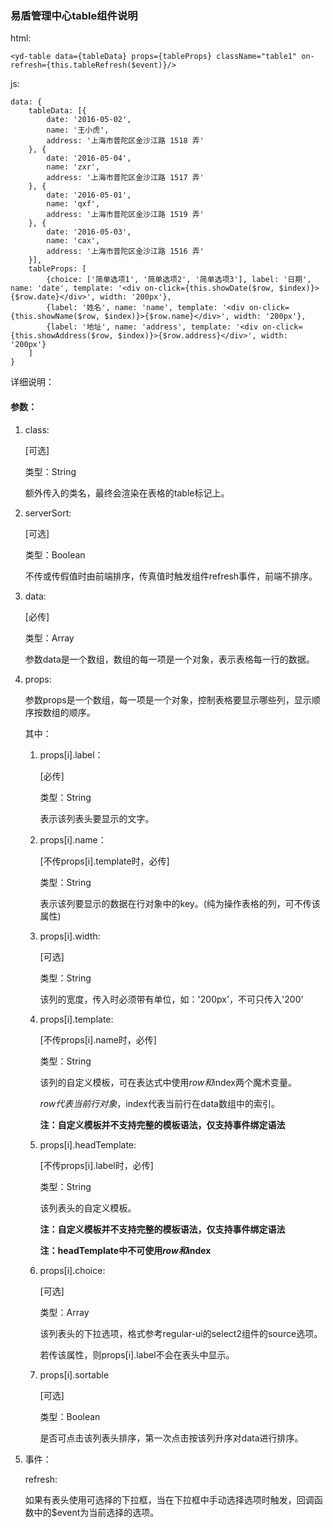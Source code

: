 ### 易盾管理中心table组件说明

html:  
    
    <yd-table data={tableData} props={tableProps} className="table1" on-refresh={this.tableRefresh($event)}/>

js:

    data: {
        tableData: [{
            date: '2016-05-02',
            name: '王小虎',
            address: '上海市普陀区金沙江路 1518 弄'
        }, {
            date: '2016-05-04',
            name: 'zxr',
            address: '上海市普陀区金沙江路 1517 弄'
        }, {
            date: '2016-05-01',
            name: 'qxf',
            address: '上海市普陀区金沙江路 1519 弄'
        }, {
            date: '2016-05-03',
            name: 'cax',
            address: '上海市普陀区金沙江路 1516 弄'
        }],
        tableProps: [
            {choice: ['简单选项1', '简单选项2', '简单选项3'], label: '日期', name: 'date', template: '<div on-click={this.showDate($row, $index)}>{$row.date}</div>', width: '200px'},
            {label: '姓名', name: 'name', template: '<div on-click={this.showName($row, $index)}>{$row.name}</div>', width: '200px'},
            {label: '地址', name: 'address', template: '<div on-click={this.showAddress($row, $index)}>{$row.address}</div>', width: '200px'}
        ]
    }

详细说明：

#### 参数：

1. class: 
    
    [可选]
    
    类型：String
    
    额外传入的类名，最终会渲染在表格的table标记上。

2. serverSort:

    [可选]
    
    类型：Boolean
    
    不传或传假值时由前端排序，传真值时触发组件refresh事件，前端不排序。

3. data: 

    [必传]
    
    类型：Array
        
    参数data是一个数组，数组的每一项是一个对象，表示表格每一行的数据。

4. props: 

    参数props是一个数组，每一项是一个对象，控制表格要显示哪些列，显示顺序按数组的顺序。

    其中：

    1. props[i].label：

        [必传]

        类型：String

        表示该列表头要显示的文字。

    2. props[i].name：

        [不传props[i].template时，必传]

        类型：String

        表示该列要显示的数据在行对象中的key。(纯为操作表格的列，可不传该属性)

    3. props[i].width:

        [可选]

        类型：String

        该列的宽度，传入时必须带有单位，如：'200px'，不可只传入'200'

    4. props[i].template:

        [不传props[i].name时，必传]

        类型：String

        该列的自定义模板，可在表达式中使用$row和$index两个魔术变量。

        $row代表当前行对象，$index代表当前行在data数组中的索引。
        
        **注：自定义模板并不支持完整的模板语法，仅支持事件绑定语法**
        
    5. props[i].headTemplate:
    
        [不传props[i].label时，必传]
        
        类型：String
        
        该列表头的自定义模板。
        
        **注：自定义模板并不支持完整的模板语法，仅支持事件绑定语法**
        
        **注：headTemplate中不可使用$row和$index**

    5. props[i].choice:

        [可选]

        类型：Array

        该列表头的下拉选项，格式参考regular-ui的select2组件的source选项。

        若传该属性，则props[i].label不会在表头中显示。

    6. props[i].sortable

        [可选]

        类型：Boolean

        是否可点击该列表头排序，第一次点击按该列升序对data进行排序。

2. 事件：

    refresh: 
    
    如果有表头使用可选择的下拉框，当在下拉框中手动选择选项时触发，回调函数中的$event为当前选择的选项。